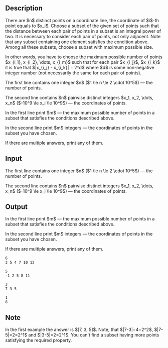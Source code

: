 ## Description

<div><p>There are $n$ distinct points on a coordinate line, the coordinate of $i$-th point equals to $x_i$. Choose a subset of the given set of points such that the distance between each pair of points in a subset is an integral power of two. It is necessary to consider each pair of points, not only adjacent. Note that any subset containing one element satisfies the condition above. Among all these subsets, choose a subset with maximum possible size.</p><p>In other words, you have to choose the maximum possible number of points $x_{i_1}, x_{i_2}, \dots, x_{i_m}$ such that for each pair $x_{i_j}$, $x_{i_k}$ it is true that $|x_{i_j} - x_{i_k}| = 2^d$ where $d$ is some non-negative integer number (not necessarily the same for each pair of points).</p></div><div class="input-specification"><p>The first line contains one integer $n$ ($1 \le n \le 2 \cdot 10^5$) — the number of points.</p><p>The second line contains $n$ pairwise distinct integers $x_1, x_2, \dots, x_n$ ($-10^9 \le x_i \le 10^9$) — the coordinates of points.</p></div><div class="output-specification"><p>In the first line print $m$ — the maximum possible number of points in a subset that satisfies the conditions described above.</p><p>In the second line print $m$ integers — the coordinates of points in the subset you have chosen.</p><p>If there are multiple answers, print any of them.</p></div>

## Input

<p>The first line contains one integer $n$ ($1 \le n \le 2 \cdot 10^5$) — the number of points.</p><p>The second line contains $n$ pairwise distinct integers $x_1, x_2, \dots, x_n$ ($-10^9 \le x_i \le 10^9$) — the coordinates of points.</p>

## Output

<p>In the first line print $m$ — the maximum possible number of points in a subset that satisfies the conditions described above.</p><p>In the second line print $m$ integers — the coordinates of points in the subset you have chosen.</p><p>If there are multiple answers, print any of them.</p>





```input1
6
3 5 4 7 10 12

```




```input2
5
-1 2 5 8 11

```




```output1
3
7 3 5
```




```output2
1
8

```



## Note

<p>In the first example the answer is $[7, 3, 5]$. Note, that $|7-3|=4=2^2$, $|7-5|=2=2^1$ and $|3-5|=2=2^1$. You can't find a subset having more points satisfying the required property.</p>
